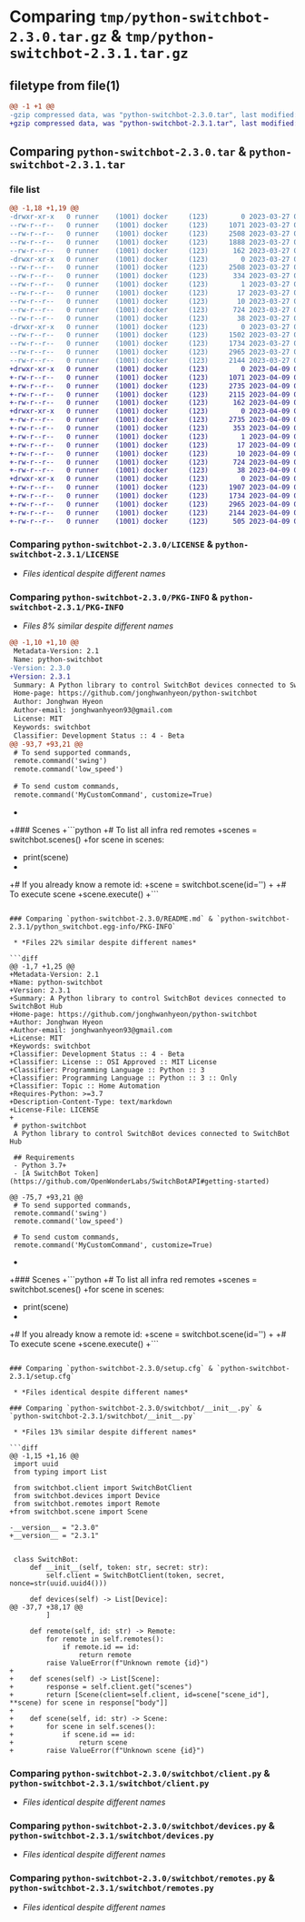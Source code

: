 # Comparing `tmp/python-switchbot-2.3.0.tar.gz` & `tmp/python-switchbot-2.3.1.tar.gz`

## filetype from file(1)

```diff
@@ -1 +1 @@
-gzip compressed data, was "python-switchbot-2.3.0.tar", last modified: Mon Mar 27 09:30:00 2023, max compression
+gzip compressed data, was "python-switchbot-2.3.1.tar", last modified: Sun Apr  9 05:36:36 2023, max compression
```

## Comparing `python-switchbot-2.3.0.tar` & `python-switchbot-2.3.1.tar`

### file list

```diff
@@ -1,18 +1,19 @@
-drwxr-xr-x   0 runner    (1001) docker     (123)        0 2023-03-27 09:30:00.653019 python-switchbot-2.3.0/
--rw-r--r--   0 runner    (1001) docker     (123)     1071 2023-03-27 09:29:52.000000 python-switchbot-2.3.0/LICENSE
--rw-r--r--   0 runner    (1001) docker     (123)     2508 2023-03-27 09:30:00.653019 python-switchbot-2.3.0/PKG-INFO
--rw-r--r--   0 runner    (1001) docker     (123)     1888 2023-03-27 09:29:52.000000 python-switchbot-2.3.0/README.md
--rw-r--r--   0 runner    (1001) docker     (123)      162 2023-03-27 09:29:52.000000 python-switchbot-2.3.0/pyproject.toml
-drwxr-xr-x   0 runner    (1001) docker     (123)        0 2023-03-27 09:30:00.653019 python-switchbot-2.3.0/python_switchbot.egg-info/
--rw-r--r--   0 runner    (1001) docker     (123)     2508 2023-03-27 09:30:00.000000 python-switchbot-2.3.0/python_switchbot.egg-info/PKG-INFO
--rw-r--r--   0 runner    (1001) docker     (123)      334 2023-03-27 09:30:00.000000 python-switchbot-2.3.0/python_switchbot.egg-info/SOURCES.txt
--rw-r--r--   0 runner    (1001) docker     (123)        1 2023-03-27 09:30:00.000000 python-switchbot-2.3.0/python_switchbot.egg-info/dependency_links.txt
--rw-r--r--   0 runner    (1001) docker     (123)       17 2023-03-27 09:30:00.000000 python-switchbot-2.3.0/python_switchbot.egg-info/requires.txt
--rw-r--r--   0 runner    (1001) docker     (123)       10 2023-03-27 09:30:00.000000 python-switchbot-2.3.0/python_switchbot.egg-info/top_level.txt
--rw-r--r--   0 runner    (1001) docker     (123)      724 2023-03-27 09:30:00.653019 python-switchbot-2.3.0/setup.cfg
--rw-r--r--   0 runner    (1001) docker     (123)       38 2023-03-27 09:29:52.000000 python-switchbot-2.3.0/setup.py
-drwxr-xr-x   0 runner    (1001) docker     (123)        0 2023-03-27 09:30:00.653019 python-switchbot-2.3.0/switchbot/
--rw-r--r--   0 runner    (1001) docker     (123)     1502 2023-03-27 09:29:52.000000 python-switchbot-2.3.0/switchbot/__init__.py
--rw-r--r--   0 runner    (1001) docker     (123)     1734 2023-03-27 09:29:52.000000 python-switchbot-2.3.0/switchbot/client.py
--rw-r--r--   0 runner    (1001) docker     (123)     2965 2023-03-27 09:29:52.000000 python-switchbot-2.3.0/switchbot/devices.py
--rw-r--r--   0 runner    (1001) docker     (123)     2144 2023-03-27 09:29:52.000000 python-switchbot-2.3.0/switchbot/remotes.py
+drwxr-xr-x   0 runner    (1001) docker     (123)        0 2023-04-09 05:36:36.434328 python-switchbot-2.3.1/
+-rw-r--r--   0 runner    (1001) docker     (123)     1071 2023-04-09 05:36:27.000000 python-switchbot-2.3.1/LICENSE
+-rw-r--r--   0 runner    (1001) docker     (123)     2735 2023-04-09 05:36:36.434328 python-switchbot-2.3.1/PKG-INFO
+-rw-r--r--   0 runner    (1001) docker     (123)     2115 2023-04-09 05:36:27.000000 python-switchbot-2.3.1/README.md
+-rw-r--r--   0 runner    (1001) docker     (123)      162 2023-04-09 05:36:27.000000 python-switchbot-2.3.1/pyproject.toml
+drwxr-xr-x   0 runner    (1001) docker     (123)        0 2023-04-09 05:36:36.430328 python-switchbot-2.3.1/python_switchbot.egg-info/
+-rw-r--r--   0 runner    (1001) docker     (123)     2735 2023-04-09 05:36:36.000000 python-switchbot-2.3.1/python_switchbot.egg-info/PKG-INFO
+-rw-r--r--   0 runner    (1001) docker     (123)      353 2023-04-09 05:36:36.000000 python-switchbot-2.3.1/python_switchbot.egg-info/SOURCES.txt
+-rw-r--r--   0 runner    (1001) docker     (123)        1 2023-04-09 05:36:36.000000 python-switchbot-2.3.1/python_switchbot.egg-info/dependency_links.txt
+-rw-r--r--   0 runner    (1001) docker     (123)       17 2023-04-09 05:36:36.000000 python-switchbot-2.3.1/python_switchbot.egg-info/requires.txt
+-rw-r--r--   0 runner    (1001) docker     (123)       10 2023-04-09 05:36:36.000000 python-switchbot-2.3.1/python_switchbot.egg-info/top_level.txt
+-rw-r--r--   0 runner    (1001) docker     (123)      724 2023-04-09 05:36:36.434328 python-switchbot-2.3.1/setup.cfg
+-rw-r--r--   0 runner    (1001) docker     (123)       38 2023-04-09 05:36:27.000000 python-switchbot-2.3.1/setup.py
+drwxr-xr-x   0 runner    (1001) docker     (123)        0 2023-04-09 05:36:36.434328 python-switchbot-2.3.1/switchbot/
+-rw-r--r--   0 runner    (1001) docker     (123)     1907 2023-04-09 05:36:27.000000 python-switchbot-2.3.1/switchbot/__init__.py
+-rw-r--r--   0 runner    (1001) docker     (123)     1734 2023-04-09 05:36:27.000000 python-switchbot-2.3.1/switchbot/client.py
+-rw-r--r--   0 runner    (1001) docker     (123)     2965 2023-04-09 05:36:27.000000 python-switchbot-2.3.1/switchbot/devices.py
+-rw-r--r--   0 runner    (1001) docker     (123)     2144 2023-04-09 05:36:27.000000 python-switchbot-2.3.1/switchbot/remotes.py
+-rw-r--r--   0 runner    (1001) docker     (123)      505 2023-04-09 05:36:27.000000 python-switchbot-2.3.1/switchbot/scene.py
```

### Comparing `python-switchbot-2.3.0/LICENSE` & `python-switchbot-2.3.1/LICENSE`

 * *Files identical despite different names*

### Comparing `python-switchbot-2.3.0/PKG-INFO` & `python-switchbot-2.3.1/PKG-INFO`

 * *Files 8% similar despite different names*

```diff
@@ -1,10 +1,10 @@
 Metadata-Version: 2.1
 Name: python-switchbot
-Version: 2.3.0
+Version: 2.3.1
 Summary: A Python library to control SwitchBot devices connected to SwitchBot Hub
 Home-page: https://github.com/jonghwanhyeon/python-switchbot
 Author: Jonghwan Hyeon
 Author-email: jonghwanhyeon93@gmail.com
 License: MIT
 Keywords: switchbot
 Classifier: Development Status :: 4 - Beta
@@ -93,7 +93,21 @@
 # To send supported commands,
 remote.command('swing')
 remote.command('low_speed')
 
 # To send custom commands,
 remote.command('MyCustomCommand', customize=True)
 ```
+
+### Scenes
+```python
+# To list all infra red remotes
+scenes = switchbot.scenes()
+for scene in scenes:
+    print(scene)
+
+# If you already know a remote id:
+scene = switchbot.scene(id='')
+
+# To execute scene
+scene.execute()
+```
```

### Comparing `python-switchbot-2.3.0/README.md` & `python-switchbot-2.3.1/python_switchbot.egg-info/PKG-INFO`

 * *Files 22% similar despite different names*

```diff
@@ -1,7 +1,25 @@
+Metadata-Version: 2.1
+Name: python-switchbot
+Version: 2.3.1
+Summary: A Python library to control SwitchBot devices connected to SwitchBot Hub
+Home-page: https://github.com/jonghwanhyeon/python-switchbot
+Author: Jonghwan Hyeon
+Author-email: jonghwanhyeon93@gmail.com
+License: MIT
+Keywords: switchbot
+Classifier: Development Status :: 4 - Beta
+Classifier: License :: OSI Approved :: MIT License
+Classifier: Programming Language :: Python :: 3
+Classifier: Programming Language :: Python :: 3 :: Only
+Classifier: Topic :: Home Automation
+Requires-Python: >=3.7
+Description-Content-Type: text/markdown
+License-File: LICENSE
+
 # python-switchbot
 A Python library to control SwitchBot devices connected to SwitchBot Hub
 
 ## Requirements
 - Python 3.7+
 - [A SwitchBot Token](https://github.com/OpenWonderLabs/SwitchBotAPI#getting-started)
 
@@ -75,7 +93,21 @@
 # To send supported commands,
 remote.command('swing')
 remote.command('low_speed')
 
 # To send custom commands,
 remote.command('MyCustomCommand', customize=True)
 ```
+
+### Scenes
+```python
+# To list all infra red remotes
+scenes = switchbot.scenes()
+for scene in scenes:
+    print(scene)
+
+# If you already know a remote id:
+scene = switchbot.scene(id='')
+
+# To execute scene
+scene.execute()
+```
```

### Comparing `python-switchbot-2.3.0/setup.cfg` & `python-switchbot-2.3.1/setup.cfg`

 * *Files identical despite different names*

### Comparing `python-switchbot-2.3.0/switchbot/__init__.py` & `python-switchbot-2.3.1/switchbot/__init__.py`

 * *Files 13% similar despite different names*

```diff
@@ -1,15 +1,16 @@
 import uuid
 from typing import List
 
 from switchbot.client import SwitchBotClient
 from switchbot.devices import Device
 from switchbot.remotes import Remote
+from switchbot.scene import Scene
 
-__version__ = "2.3.0"
+__version__ = "2.3.1"
 
 
 class SwitchBot:
     def __init__(self, token: str, secret: str):
         self.client = SwitchBotClient(token, secret, nonce=str(uuid.uuid4()))
 
     def devices(self) -> List[Device]:
@@ -37,7 +38,17 @@
         ]
 
     def remote(self, id: str) -> Remote:
         for remote in self.remotes():
             if remote.id == id:
                 return remote
         raise ValueError(f"Unknown remote {id}")
+
+    def scenes(self) -> List[Scene]:
+        response = self.client.get("scenes")
+        return [Scene(client=self.client, id=scene["scene_id"], **scene) for scene in response["body"]]
+
+    def scene(self, id: str) -> Scene:
+        for scene in self.scenes():
+            if scene.id == id:
+                return scene
+        raise ValueError(f"Unknown scene {id}")
```

### Comparing `python-switchbot-2.3.0/switchbot/client.py` & `python-switchbot-2.3.1/switchbot/client.py`

 * *Files identical despite different names*

### Comparing `python-switchbot-2.3.0/switchbot/devices.py` & `python-switchbot-2.3.1/switchbot/devices.py`

 * *Files identical despite different names*

### Comparing `python-switchbot-2.3.0/switchbot/remotes.py` & `python-switchbot-2.3.1/switchbot/remotes.py`

 * *Files identical despite different names*

